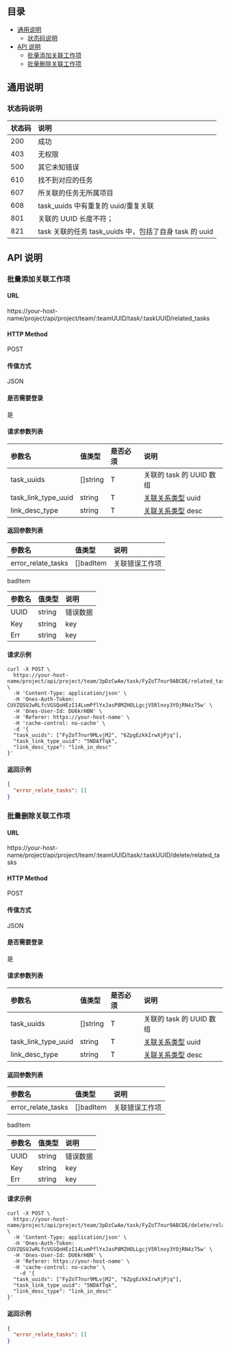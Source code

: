 ## 目录

- [通用说明](#通用说明)
  - [状态码说明](#状态码说明)
- [API 说明](#api-说明)
  - [批量添加关联工作项](#批量添加关联工作项)
  - [批量删除关联工作项](#批量删除关联工作项)

## 通用说明

### 状态码说明

| 状态码 | 说明                                                   |
| :----- | :----------------------------------------------------- |
| 200    | 成功                                                   |
| 403    | 无权限                                                 |
| 500    | 其它未知错误                                           |
| 610    | 找不到对应的任务                                       |
| 607    | 所关联的任务无所属项目                                 |
| 608    | task_uuids 中有重复的 uuid/重复关联                    |
| 801    | 关联的 UUID 长度不符；                                 |
| 821    | task 关联的任务 task_uuids 中，包括了自身 task 的 uuid |

## API 说明

### 批量添加关联工作项

#### URL

https://your-host-name/project/api/project/team/:teamUUID/task/:taskUUID/related_tasks

#### HTTP Method

POST

#### 传值方式

JSON

#### 是否需要登录

是

#### 请求参数列表

| 参数名              | 值类型   | 是否必须 | 说明                                                                            |
| :------------------ | :------- | :------- | :------------------------------------------------------------------------------ |
| task_uuids          | []string | T        | 关联的 task 的 UUID 数组                                                        |
| task_link_type_uuid | string   | T        | [关联关系类型](../../item/task_link_type/task_link_type.md#task_link_type) uuid |
| link_desc_type      | string   | T        | [关联关系类型](../../item/task_link_type/task_link_type.md#task_link_type) desc |

#### 返回参数列表

| 参数名             | 值类型    | 说明           |
| :----------------- | :-------- | :------------- |
| error_relate_tasks | []badItem | 关联错误工作项 |

badItem

| 参数名 | 值类型 | 说明     |
| :----- | :----- | :------- |
| UUID   | string | 错误数据 |
| Key    | string | key      |
| Err    | string | key      |

#### 请求示例

```curl
curl -X POST \
  https://your-host-name/project/api/project/team/3pDzCwAe/task/FyZoT7nur9ABCDE/related_tasks \
  -H 'Content-Type: application/json' \
  -H 'Ones-Auth-Token: CUVZQSUJwRLfcVGSQoHEzI14LumPflYxJasP8MZHOLLgcjV5Rlnxy3YOjRN4z75w' \
  -H 'Ones-User-Id: DU6krHBN' \
  -H 'Referer: https://your-host-name' \
  -H 'cache-control: no-cache' \
  -d '{
  "task_uuids": ["FyZoT7nur9MLvjM2", "6ZpgEzkkIrwXjPjq"],
  "task_link_type_uuid": "5NDAfTqk",
  "link_desc_type": "link_in_desc"
}'
```

#### 返回示例

```json
{
  "error_relate_tasks": []
}
```

### 批量删除关联工作项

#### URL

https://your-host-name/project/api/project/team/:teamUUID/task/:taskUUID/delete/related_tasks

#### HTTP Method

POST

#### 传值方式

JSON

#### 是否需要登录

是

#### 请求参数列表

| 参数名              | 值类型   | 是否必须 | 说明                                                                            |
| :------------------ | :------- | :------- | :------------------------------------------------------------------------------ |
| task_uuids          | []string | T        | 关联的 task 的 UUID 数组                                                        |
| task_link_type_uuid | string   | T        | [关联关系类型](../../item/task_link_type/task_link_type.md#task_link_type) uuid |
| link_desc_type      | string   | T        | [关联关系类型](../../item/task_link_type/task_link_type.md#task_link_type) desc |

#### 返回参数列表

| 参数名             | 值类型    | 说明           |
| :----------------- | :-------- | :------------- |
| error_relate_tasks | []badItem | 关联错误工作项 |

badItem

| 参数名 | 值类型 | 说明     |
| :----- | :----- | :------- |
| UUID   | string | 错误数据 |
| Key    | string | key      |
| Err    | string | key      |

#### 请求示例

```curl
curl -X POST \
  https://your-host-name/project/api/project/team/3pDzCwAe/task/FyZoT7nur9ABCDE/delete/related_tasks \
  -H 'Content-Type: application/json' \
  -H 'Ones-Auth-Token: CUVZQSUJwRLfcVGSQoHEzI14LumPflYxJasP8MZHOLLgcjV5Rlnxy3YOjRN4z75w' \
  -H 'Ones-User-Id: DU6krHBN' \
  -H 'Referer: https://your-host-name' \
  -H 'cache-control: no-cache' \
	-d '{
  "task_uuids": ["FyZoT7nur9MLvjM2", "6ZpgEzkkIrwXjPjq"],
  "task_link_type_uuid": "5NDAfTqk",
  "link_desc_type": "link_in_desc"
}'
```

#### 返回示例

```json
{
  "error_relate_tasks": []
}
```
